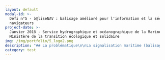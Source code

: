 ```yaml
---
layout: default
modal-id: >-
  Défi n°5 - b@liseNAV : balisage amélioré pour l'information et la sécurité des
  navigateurs
project-date: >-
  Janvier 2018 - Service hydrographique et océanographique de la Marine (SHOM),
  Ministère de la transition écologique et solidaire
img: /img/portfolio/5_logo2.png
description: "## La problématique\n\nLa signalisation maritime (balisage des\ncôtes) et les cartes marines sont essentielles pour permettre aux navigateurs\nde parer les dangers, de déterminer leur route et de se positionner. Les\nchangements, planifiés ou fortuits, sur la signalisation maritime sont gérés par\nles services des phares et balises qui diffusent les modifications destinées au\nShom. Toutefois, les délais\nd’actualisation des cartes sont conséquents, y compris pour les formes\nnumériques des cartes (ENC) dont les données sont parfois saisies à plusieurs\nreprises, et la restitution de l’information de balisage via la carte marine\n\\(symboles et légendes statiques) exige un certain temps de lecture et\nd’interprétation par l’usager.\n\n## Le défi : Croiser les données des acteurs de la sécurité maritime pour identifier les situations à risques et agir de manière préventive\n\nL’enjeu est de réduire les délais de\ndiffusion vers les usagers en supprimant la redondance de la saisie de\nl’information et en proposant une lecture plus dynamique et adaptée à la\ndiversité des situations de navigation que les usagers peuvent rencontrer. Le\nprojet étend le concept identifié dans le projet de la plateforme nationale de\nl’information nautique (projet PING) en visant à connecter en amont les\nservices producteurs de l’information. Les informations qualifiées de\nsignalisation maritime seront disponibles dans les protocoles ouverts et\nreconnus.\nTrois types d’innovation sont attendues pour ce projet : l’innovation sur les\nméthodes de transmission des informations diffusées et reçues en visant un\nobjectif de synchronisation, l’innovation dans la restitution à l’usager des\ninformations relatives aux ESM en interaction étroite avec la carte marine\n\\(carte marine augmentée) et l’innovation sur le contenu, la représentation, la symbologie,\nle format, etc. de la couche numérique des informations de signalisation\nmaritime à produire.\n\n## 2 entrepreneurs recherchés\n\n* EIG 1 :\_Web\n  services géographiques, interfaçage de systèmes, normalisation de données, modélisation des\n  données (UML). Missions : Interfaçage, workflow et synchronisation des informations de balisage de leur création à leur diffusion. Détail des tâches :\n  * analyser la chaîne de traitement des informations de balisage de la source\n    jusqu’aux produits d’information nautique pour dégager l’architecture des\n    solutions\n  * spécifier la structure des informations transmises numériquement depuis la DAM/SM4\n    vers les producteurs d’informations nautiques en considérant les travaux de l’AISM\n    sur ce sujet dans le contexte de la e-navigation, et définir les\n    méthodes/moyens de transmission de ces informations\n  * faire la démonstration d’une solution pour automatiser plus avant la production\n    d’une mise à jour des produits d’information nautique (ENC, avis urgents/avis\n    aux navigateurs) à partir d’une information formatée de changement d’un élément\n    du balisage, incluant la mise à jour de la base de données maritimes du Shom\n  * formuler les recommandations/spécifications pour un meilleur\n    interfaçage entre le système ALADIN (DAM) et les systèmes des producteurs\n    d’informations nautiques, en se plaçant dans l’hypothèse du futur système de\n    plateforme nationale de l’information nautique (PING)\n\n     \n* EIG\_ 2 :\_Géomatique, cartographie, web services géographiques, standards OGC, directive INSPIRE, ergonomie des applications. Missions : Restitution à l'usager des informations de balisage sous une forme innovante. Détail des tâches : \n  * définir le contenu, la représentation, la sémiologie graphique, le format, etc.\n    de la couche numérique des informations de signalisation maritime à produire\n  * développer une chaîne de diffusion d’une couche d’information vectorielle\n    relative à la signalisation maritime affichée sur le portail data.shom.fr et\n    téléchargeable dans les formats les plus appropriés pour des usages autres que\n    la navigation\n  * faire la démonstration de solutions pour de nouvelles formes de\n    restitution de l’information de balisage aux navigateurs (vers une réalité\n    augmentée comme par exemple la simulation de dispositifs de balisage en\n    configuration nocturne)\n\n## Votre mentor : Eric Le Guen\n\n![Photo d'Eric Le Guen, mentor](/img/portfolio/5_Photo_Mentor_Eric_Le_Guen_portrait.bmp)\n\nDepuis\n2015, Eric Le Guen est le référent de l’infrastructure de données géographiques\ndu Shom au sein du département de Géomatique qu’il dirige depuis 2017. Auparavant,\nil a passé de nombreuses années en tant qu’ingénieur au département de cartographie\noù il a occupé différents postes tant en conception, production et mise à jour\nde cartes marines – papier et électronique (ENC) – qu’en expertise sur les\nsystèmes de production.\n\n*Cap\nà l’Ouest, la mer est à l’honneur! Le Shom et son partenaire de la Direction\ndes affaires maritimes sont ravis d’intégrer cette seconde promotion des EIG.\nNous allons tous ensemble démontrer que nous pouvons accélérer l’information\ndes usagers de la mer en matière de signalisation maritime, puis mettre à\ndisposition ces données sur un portail et enfin proposer de nouveaux services\ninnovants pour améliorer la sécurité de la navigation.*\n\n*«\_La mutation numérique transforme la relation entre le Shom\net les usagers de ses produits et services, ainsi que ses processus internes.\nIl est ainsi possible de renforcer la fluidité des relations avec ses clients\net de leur proposer des améliorations substantielles du service rendu.\_» Extrait\ndu Contrat d’objectifs et de performance entre le Shom et\nl’Etat 2017-2020*\n\n**[Postuler au défi b@lisNAV ](https://framaforms.org/candidature-entrepreneurs-dinteret-general-promo-2-1501592391)**\n\nEn savoir plus sur le défi >> LIEN PRESENTATION."
category: test
---
```










